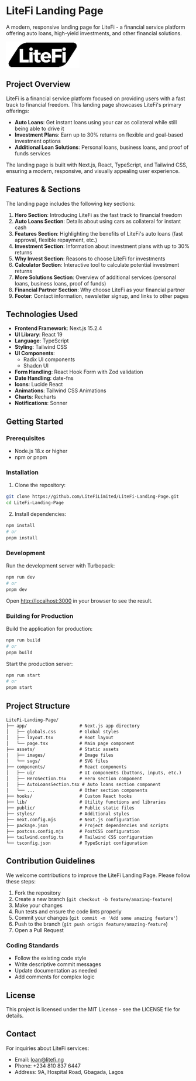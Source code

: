 # LiteFi Landing Page

A modern, responsive landing page for LiteFi - a financial service platform offering auto loans, high-yield investments, and other financial solutions.

![LiteFi Banner](public/logo.ico)

## Project Overview

LiteFi is a financial service platform focused on providing users with a fast track to financial freedom. This landing page showcases LiteFi's primary offerings:

- **Auto Loans**: Get instant loans using your car as collateral while still being able to drive it
- **Investment Plans**: Earn up to 30% returns on flexible and goal-based investment options
- **Additional Loan Solutions**: Personal loans, business loans, and proof of funds services

The landing page is built with Next.js, React, TypeScript, and Tailwind CSS, ensuring a modern, responsive, and visually appealing user experience.

## Features & Sections

The landing page includes the following key sections:

1. **Hero Section**: Introducing LiteFi as the fast track to financial freedom
2. **Auto Loans Section**: Details about using cars as collateral for instant cash
3. **Features Section**: Highlighting the benefits of LiteFi's auto loans (fast approval, flexible repayment, etc.)
4. **Investment Section**: Information about investment plans with up to 30% returns
5. **Why Invest Section**: Reasons to choose LiteFi for investments
6. **Calculator Section**: Interactive tool to calculate potential investment returns
7. **More Solutions Section**: Overview of additional services (personal loans, business loans, proof of funds)
8. **Financial Partner Section**: Why choose LiteFi as your financial partner
9. **Footer**: Contact information, newsletter signup, and links to other pages

## Technologies Used

- **Frontend Framework**: Next.js 15.2.4
- **UI Library**: React 19
- **Language**: TypeScript
- **Styling**: Tailwind CSS
- **UI Components**: 
  - Radix UI components
  - Shadcn UI
- **Form Handling**: React Hook Form with Zod validation
- **Date Handling**: date-fns
- **Icons**: Lucide React
- **Animations**: Tailwind CSS Animations
- **Charts**: Recharts
- **Notifications**: Sonner

## Getting Started

### Prerequisites

- Node.js 18.x or higher
- npm or pnpm

### Installation

1. Clone the repository:
```bash
git clone https://github.com/LiteFiLimited/LiteFi-Landing-Page.git
cd LiteFi-Landing-Page
```

2. Install dependencies:
```bash
npm install
# or
pnpm install
```

### Development

Run the development server with Turbopack:

```bash
npm run dev
# or
pnpm dev
```

Open [http://localhost:3000](http://localhost:3000) in your browser to see the result.

### Building for Production

Build the application for production:

```bash
npm run build
# or
pnpm build
```

Start the production server:

```bash
npm run start
# or
pnpm start
```

## Project Structure

```
LiteFi-Landing-Page/
├── app/                    # Next.js app directory
│   ├── globals.css         # Global styles
│   ├── layout.tsx          # Root layout
│   └── page.tsx            # Main page component
├── assets/                 # Static assets
│   ├── images/             # Image files
│   └── svgs/               # SVG files
├── components/             # React components
│   ├── ui/                 # UI components (buttons, inputs, etc.)
│   ├── HeroSection.tsx     # Hero section component
│   ├── AutoLoansSection.tsx # Auto loans section component
│   └── ...                 # Other section components
├── hooks/                  # Custom React hooks
├── lib/                    # Utility functions and libraries
├── public/                 # Public static files
├── styles/                 # Additional styles
├── next.config.mjs         # Next.js configuration
├── package.json            # Project dependencies and scripts
├── postcss.config.mjs      # PostCSS configuration
├── tailwind.config.ts      # Tailwind CSS configuration
└── tsconfig.json           # TypeScript configuration
```

## Contribution Guidelines

We welcome contributions to improve the LiteFi Landing Page. Please follow these steps:

1. Fork the repository
2. Create a new branch (`git checkout -b feature/amazing-feature`)
3. Make your changes
4. Run tests and ensure the code lints properly
5. Commit your changes (`git commit -m 'Add some amazing feature'`)
6. Push to the branch (`git push origin feature/amazing-feature`)
7. Open a Pull Request

### Coding Standards

- Follow the existing code style
- Write descriptive commit messages
- Update documentation as needed
- Add comments for complex logic

## License

This project is licensed under the MIT License - see the LICENSE file for details.

## Contact

For inquiries about LiteFi services:
- Email: loan@litefi.ng
- Phone: +234 810 837 6447
- Address: 9A, Hospital Road, Gbagada, Lagos
